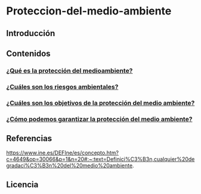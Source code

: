# Proteccion-del-medio-ambiente

## Introducción

## Contenidos

### [¿Qué es la protección del medioambiente?](markdown/PMA.md)

### [¿Cuáles son los riesgos ambientales?](imagenes/hedylamar.md)

### [¿Cuáles son los objetivos de la protección del medio ambiente?](imagenes/hedylamar.md)

### [¿Cómo podemos garantizar la protección del medio ambiente?](imagenes/hedylamar.md)

## Referencias

https://www.ine.es/DEFIne/es/concepto.htm?c=4649&op=30066&p=1&n=20#:~:text=Definici%C3%B3n,cualquier%20degradaci%C3%B3n%20del%20medio%20ambiente.

## Licencia
